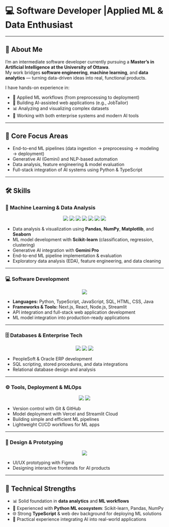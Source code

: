 # 💻 Software Developer |Applied ML & Data Enthusiast

---

## 🚀 About Me
I’m an intermediate software developer currently pursuing a **Master’s in Artificial Intelligence at the University of Ottawa**.  
My work bridges **software engineering**, **machine learning**, and **data analytics** — turning data-driven ideas into real, functional products.  

I have hands-on experience in:
- 🧠 Applied ML workflows (from preprocessing to deployment)  
- 📝 Building AI-assisted web applications (e.g., JobTailor)  
- 📊 Analyzing and visualizing complex datasets  
- 🧰 Working with both enterprise systems and modern AI tools

---

## 🧠 Core Focus Areas
- End-to-end ML pipelines (data ingestion → preprocessing → modeling → deployment)  
- Generative AI (Gemini) and NLP-based automation  
- Data analysis, feature engineering & model evaluation  
- Full-stack integration of AI systems using Python & TypeScript

---

## 🛠️ Skills

### 🧠 Machine Learning & Data Analysis
<p align="center">
  <img src="https://skillicons.dev/icons?i=python" />
  <img src="https://img.shields.io/badge/Scikit--Learn-F7931E?style=for-the-badge&logo=scikitlearn&logoColor=white" />
  <img src="https://img.shields.io/badge/Pandas-150458?style=for-the-badge&logo=pandas&logoColor=white" />
  <img src="https://img.shields.io/badge/Numpy-013243?style=for-the-badge&logo=numpy&logoColor=white" />
  <img src="https://img.shields.io/badge/Matplotlib-11557c?style=for-the-badge&logo=python&logoColor=white" />
  <img src="https://img.shields.io/badge/Google%20Gemini-4285F4?style=for-the-badge&logo=google&logoColor=white" />
  <img src="https://img.shields.io/badge/Streamlit-FF4B4B?style=for-the-badge&logo=streamlit&logoColor=white" />
</p>

- Data analysis & visualization using **Pandas**, **NumPy**, **Matplotlib**, and **Seaborn**  
- ML model development with **Scikit-learn** (classification, regression, clustering)  
- Generative AI integration with **Gemini Pro**  
- End-to-end ML pipeline implementation & evaluation  
- Exploratory data analysis (EDA), feature engineering, and data cleaning

---

### 💻 Software Development
<p align="center">
  <img src="https://skillicons.dev/icons?i=typescript,python,js,html,css,react,nextjs,nodejs" />
</p>

- **Languages:** Python, TypeScript, JavaScript, SQL, HTML, CSS, Java  
- **Frameworks & Tools:** Next.js, React, Node.js, Streamlit  
- API integration and full-stack web application development  
- ML model integration into production-ready applications

---

### 🗄️ Databases & Enterprise Tech
<p align="center">
  <img src="https://img.shields.io/badge/Oracle-F80000?style=for-the-badge&logo=oracle&logoColor=white" />
  <img src="https://img.shields.io/badge/PeopleSoft-003B57?style=for-the-badge&logo=ibm&logoColor=white" />
  <img src="https://img.shields.io/badge/PostgreSQL-336791?style=for-the-badge&logo=postgresql&logoColor=white" />
</p>

- PeopleSoft & Oracle ERP development  
- SQL scripting, stored procedures, and data integrations  
- Relational database design and analysis

---

### ⚙️ Tools, Deployment & MLOps
<p align="center">
  <img src="https://skillicons.dev/icons?i=git,github,vercel" />
  <img src="https://img.shields.io/badge/Streamlit%20Cloud-FF4B4B?style=for-the-badge&logo=streamlit&logoColor=white" />
</p>

- Version control with Git & GitHub  
- Model deployment with Vercel and Streamlit Cloud  
- Building simple and efficient ML pipelines  
- Lightweight CI/CD workflows for ML apps

---

### 🎨 Design & Prototyping
<p align="center">
  <img src="https://skillicons.dev/icons?i=figma" />
</p>

- UI/UX prototyping with Figma  
- Designing interactive frontends for AI products

---


## 🧭 Technical Strengths
- 📊 Solid foundation in **data analytics** and **ML workflows**  
- 🧠 Experienced with **Python ML ecosystem**: Scikit-learn, Pandas, NumPy  
- 🌐 Strong **TypeScript** & web dev background for deploying ML solutions  
- 🧰 Practical experience integrating AI into real-world applications




